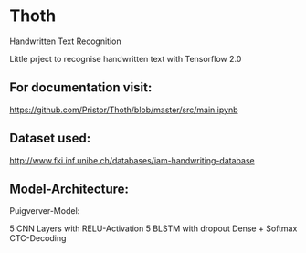 # Thoth
Handwritten Text Recognition

Little prject to recognise handwritten text with Tensorflow 2.0

## For documentation visit:

https://github.com/Pristor/Thoth/blob/master/src/main.ipynb

## Dataset used:

http://www.fki.inf.unibe.ch/databases/iam-handwriting-database

## Model-Architecture:

Puigverver-Model:

5 CNN Layers with RELU-Activation
5 BLSTM with dropout
Dense + Softmax
CTC-Decoding
